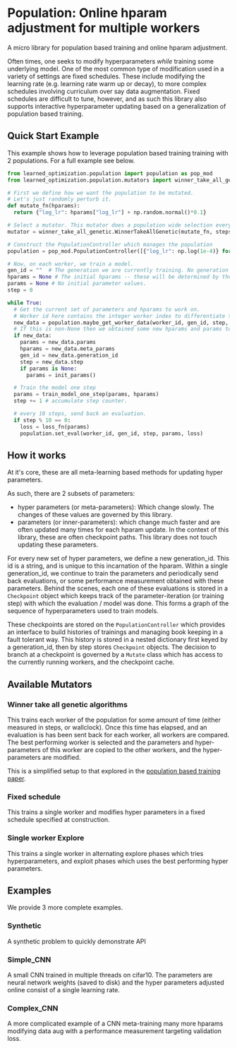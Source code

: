 # Population: Online hparam adjustment for multiple workers

A micro library for population based training and online hparam adjustment.

Often times, one seeks to modify hyperparameters *while* training some underlying model.
One of the most common type of modification used in a variety of settings are fixed schedules.
These include modifying the learning rate (e.g. learning rate warm up or decay),
to more complex schedules involving curriculum over say data augmentation.
Fixed schedules are difficult to tune, however, and as such this library also supports interactive
hyperparameter updating based on a generalization of population based training.

## Quick Start Example
This example shows how to leverage population based training training with 2 populations. For a full example see below.
```python
from learned_optimization.population import population as pop_mod
from learned_optimization.population.mutators import winner_take_all_genetic

# First we define how we want the population to be mutated.
# Let's just randomly perturb it.
def mutate_fn(hparams):
  return {"log_lr": hparams["log_lr"] + np.random.normal()*0.1}

# Select a mutator. This mutator does a population wide selection every 100 steps.
mutator = winner_take_all_genetic.WinnerTakeAllGenetic(mutate_fn, steps_per_exploit=100)

# Construct the PopulationController which manages the population
population = pop_mod.PopulationController([{"log_lr": np.log(1e-4)} for i in range(2)], mutator)

# Now, on each worker, we train a model.
gen_id = ""  # The generation we are currently training. No generation at init.
hparams = None # The initial hparams -- these will be determined by the population
params = None # No initial parameter values.
step = 0

while True:
  # Get the current set of parameters and hparams to work on.
  # Worker id here contains the integer worker index to differentiate the 2 workers.
  new_data = population.maybe_get_worker_data(worker_id, gen_id, step, params, meta_params)
  # If this is non-None then we obtained some new hparams and params to work with.
  if new_data:
    params = new_data.params
    hparams = new_data.meta_params
    gen_id = new_data.generation_id
    step = new_data.step
    if params is None:
      params = init_params()

  # Train the model one step
  params = train_model_one_step(params, hparams)
  step += 1 # accumulate step counter.

  # every 10 steps, send back an evaluation.
  if step % 10 == 0:
    loss = loss_fn(params)
    population.set_eval(worker_id, gen_id, step, params, loss)
```

## How it works

At it's core, these are all meta-learning based methods for updating hyper parameters.

As such, there are 2 subsets of parameters:
  * hyper parameters (or meta-parameters): Which change slowly. The changes of these values are governed by this library.
  * parameters (or inner-parameters): which change much faster and are often updated many times for each hparam update. In the context of this library, these are often checkpoint paths. 
    This library does not touch updating these parameters.
    
For every new set of hyper parameters, we define a new generation_id. This id is a string, and is unique to this incarnation of the hparam.
Within a single generation_id, we continue to train the parameters and periodically send back evaluations, or some performance measurement obtained with these parameters.
Behind the scenes, each one of these evaluations is stored in a `Checkpoint` object which keeps track of the parameter-iteration (or training step) with which the evaluation / model was done. This forms a graph of the sequence of hyperparameters used to train models.

These checkpoints are stored on the `PopulationController` which provides an interface to build histories of trainings and managing book keeping in a fault tolerant way. This history is stored in a nested dictionary first keyed by a generation_id, then by step stores `Checkpoint` objects.
The decision to branch at a checkpoint is governed by a `Mutate` class which has access to the currently running workers, and the checkpoint cache.


## Available Mutators

### Winner take all genetic algorithms
This trains each worker of the population for some amount of time (either measured in steps, or wallclock). Once this time has elapsed, and an evaluation is has been sent back for each worker,
all workers are compared. The best performing worker is selected and the parameters and hyper-parameters of this worker are copied to the other workers, and the hyper-parameters are modified.

This is a simplified setup to that explored in the [population based training paper](https://arxiv.org/abs/1711.09846).

### Fixed schedule
This trains a single worker and modifies hyper parameters in a fixed schedule specified at construction.

### Single worker Explore
This trains a single worker in alternating explore phases which tries hyperparameters, and exploit phases which uses the best performing hyper parameters.


## Examples
We provide 3 more complete examples.

### Synthetic
A synthetic problem to quickly demonstrate API

### Simple\_CNN
A small CNN trained in multiple threads on cifar10. The parameters are neural network weights (saved to disk) and the hyper parameters adjusted online consist of a single learning rate.

### Complex\_CNN
A more complicated example of a CNN meta-training many more hparams modifying data aug with a performance measurement targeting validation loss.
